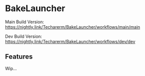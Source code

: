 # BakeLauncher

Main Build Version: https://nightly.link/Techarerm/BakeLauncher/workflows/main/main

Dev Build Version: https://nightly.link/Techarerm/BakeLauncher/workflows/dev/dev
## Features

Wip...


